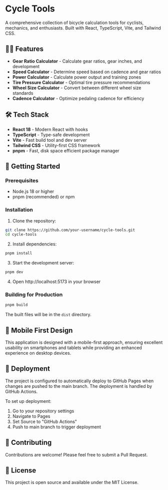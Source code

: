# Cycle Tools

A comprehensive collection of bicycle calculation tools for cyclists, mechanics, and enthusiasts. Built with React, TypeScript, Vite, and Tailwind CSS.

## 🚴‍♂️ Features

- **Gear Ratio Calculator** - Calculate gear ratios, gear inches, and development
- **Speed Calculator** - Determine speed based on cadence and gear ratios
- **Power Calculator** - Calculate power output and training zones
- **Tire Pressure Calculator** - Optimal tire pressure recommendations
- **Wheel Size Calculator** - Convert between different wheel size standards
- **Cadence Calculator** - Optimize pedaling cadence for efficiency

## 🛠️ Tech Stack

- **React 18** - Modern React with hooks
- **TypeScript** - Type-safe development
- **Vite** - Fast build tool and dev server
- **Tailwind CSS** - Utility-first CSS framework
- **pnpm** - Fast, disk space efficient package manager

## 🚀 Getting Started

### Prerequisites

- Node.js 18 or higher
- pnpm (recommended) or npm

### Installation

1. Clone the repository:
```bash
git clone https://github.com/your-username/cycle-tools.git
cd cycle-tools
```

2. Install dependencies:
```bash
pnpm install
```

3. Start the development server:
```bash
pnpm dev
```

4. Open http://localhost:5173 in your browser

### Building for Production

```bash
pnpm build
```

The built files will be in the `dist` directory.

## 📱 Mobile First Design

This application is designed with a mobile-first approach, ensuring excellent usability on smartphones and tablets while providing an enhanced experience on desktop devices.

## 🚀 Deployment

The project is configured to automatically deploy to GitHub Pages when changes are pushed to the main branch. The deployment is handled by GitHub Actions.

To set up deployment:

1. Go to your repository settings
2. Navigate to Pages
3. Set Source to "GitHub Actions"
4. Push to main branch to trigger deployment

## 🤝 Contributing

Contributions are welcome! Please feel free to submit a Pull Request.

## 📄 License

This project is open source and available under the MIT License.